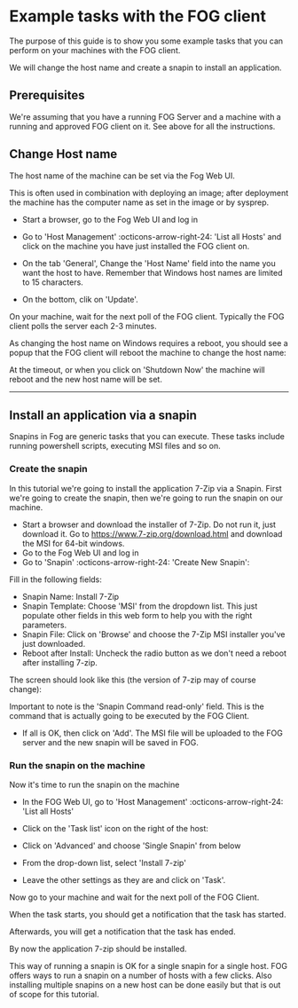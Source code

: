 # Example tasks with the FOG client

The purpose of this guide is to show you some example tasks that you can
perform on your machines with the FOG client.

We will change the host name and create a snapin to install an
application.

## Prerequisites

We're assuming that you have a running FOG Server and a machine with a
running and approved FOG client on it. See above for all the
instructions.

## Change Host name

The host name of the machine can be set via the Fog Web UI.

This is often used in combination with deploying an image; after
deployment the machine has the computer name as set in the image or by
sysprep.

-   Start a browser, go to the Fog Web UI and log in
-   Go to 'Host Management' :octicons-arrow-right-24: 'List all Hosts' and click on the
    machine you have just installed the FOG client on.

-   On the tab 'General', Change the 'Host Name' field into the name
    you want the host to have. Remember that Windows host names are
    limited to 15 characters.
-   On the bottom, clik on 'Update'.

On your machine, wait for the next poll of the FOG client. Typically the
FOG client polls the server each 2-3 minutes.

As changing the host name on Windows requires a reboot, you should see a
popup that the FOG client will reboot the machine to change the host
name:

At the timeout, or when you click on 'Shutdown Now' the machine will
reboot and the new host name will be set.

------------------------------------------------------------------------

## Install an application via a snapin

Snapins in Fog are generic tasks that you can execute. These tasks
include running powershell scripts, executing MSI files and so on.

### Create the snapin

In this tutorial we're going to install the application 7-Zip via a
Snapin. First we're going to create the snapin, then we're going to
run the snapin on our machine.

-   Start a browser and download the installer of 7-Zip. Do not run it,
    just download it. Go to <https://www.7-zip.org/download.html> and
    download the MSI for 64-bit windows.
-   Go to the Fog Web UI and log in
-   Go to 'Snapin' :octicons-arrow-right-24: 'Create New Snapin':

Fill in the following fields:

-   Snapin Name: Install 7-Zip
-   Snapin Template: Choose 'MSI' from the dropdown list. This just
    populate other fields in this web form to help you with the right
    parameters.
-   Snapin File: Click on 'Browse' and choose the 7-Zip MSI installer
    you've just downloaded.
-   Reboot after Install: Uncheck the radio button as we don't need a
    reboot after installing 7-zip.

The screen should look like this (the version of 7-zip may of course
change):

Important to note is the 'Snapin Command read-only' field. This is the
command that is actually going to be executed by the FOG Client.

-   If all is OK, then click on 'Add'. The MSI file will be uploaded
    to the FOG server and the new snapin will be saved in FOG.

### Run the snapin on the machine

Now it's time to run the snapin on the machine

-   In the FOG Web UI, go to 'Host Management' :octicons-arrow-right-24: 'List all Hosts'
-   Click on the 'Task list' icon on the right of the host:

-   Click on 'Advanced' and choose 'Single Snapin' from below

-   From the drop-down list, select 'Install 7-zip'
-   Leave the other settings as they are and click on 'Task'.

Now go to your machine and wait for the next poll of the FOG Client.

When the task starts, you should get a notification that the task has
started.

Afterwards, you will get a notification that the task has ended.

By now the application 7-zip should be installed.

This way of running a snapin is OK for a single snapin for a single
host. FOG offers ways to run a snapin on a number of hosts with a few
clicks. Also installing multiple snapins on a new host can be done
easily but that is out of scope for this tutorial.
